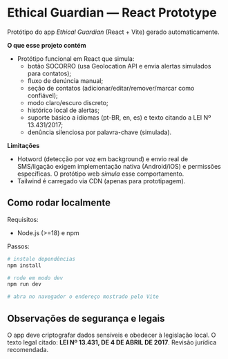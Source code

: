 # Ethical Guardian — React Prototype

Protótipo do app *Ethical Guardian* (React + Vite) gerado automaticamente.

**O que esse projeto contém**
- Protótipo funcional em React que simula:
  - botão SOCORRO (usa Geolocation API e envia alertas simulados para contatos);
  - fluxo de denúncia manual;
  - seção de contatos (adicionar/editar/remover/marcar como confiável);
  - modo claro/escuro discreto;
  - histórico local de alertas;
  - suporte básico a idiomas (pt-BR, en, es) e texto citando a LEI Nº 13.431/2017;
  - denûncia silenciosa por palavra-chave (simulada).

**Limitações**
- Hotword (detecção por voz em background) e envio real de SMS/ligação exigem implementação nativa (Android/iOS) e permissões específicas. O protótipo web *simula* esse comportamento.
- Tailwind é carregado via CDN (apenas para prototipagem).

## Como rodar localmente

Requisitos:
- Node.js (>=18) e npm

Passos:
```bash
# instale dependências
npm install

# rode em modo dev
npm run dev

# abra no navegador o endereço mostrado pelo Vite
```

## Observações de segurança e legais
O app deve criptografar dados sensíveis e obedecer à legislação local. O texto legal citado: **LEI Nº 13.431, DE 4 DE ABRIL DE 2017**. Revisão jurídica recomendada.

